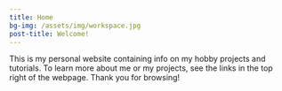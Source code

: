 ```yaml
---
title: Home
bg-img: /assets/img/workspace.jpg
post-title: Welcome!
---
```


This is my personal website containing info on my hobby projects and tutorials.
To learn more about me or my projects, see the links in the top right of the
webpage. Thank you for browsing!
